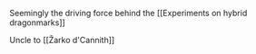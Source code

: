 Seemingly the driving force behind the [[Experiments on hybrid dragonmarks]]

Uncle to [[Žarko d'Cannith]]
